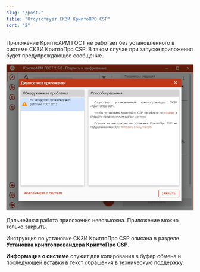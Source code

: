 ```yaml
---
slug: "/post2"
title: "Отсутствует СКЗИ КриптоПРО CSP"
sort: "2"
---
```


Приложение КриптоАРМ ГОСТ не работает без установленного в системе СКЗИ КриптоПро CSP. В таком случае при запуске приложения будет предупреждающее сообщение.

![CryptoPro.png](./images/CryptoPro.png "Сообщение об отсутствии СКЗИ КриптоПро CSP")


Дальнейшая работа приложения невозможна. Приложение можно только закрыть.

Инструкция по установке СКЗИ КриптоПро CSP описана в разделе **Установка криптопровайдера КриптоПро CSP**.

**Информация о системе** служит для копирования в буфер обмена и последующей вставки в текст обращения в техническую поддержку.

